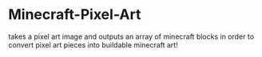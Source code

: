 # Minecraft-Pixel-Art
takes a pixel art image and outputs an array of minecraft blocks in order to convert pixel art pieces into buildable minecraft art!
